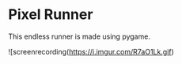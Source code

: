 # Pixel Runner

This endless runner is made using pygame.

![screenrecording(https://i.imgur.com/R7aO1Lk.gif)